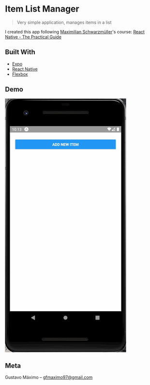 # Item List Manager
> Very simple application, manages items in a list

I created this app following [Maximilian Schwarzmüller](https://www.udemy.com/user/academind/)'s course: [React Native - The Practical Guide](https://www.udemy.com/react-native-the-practical-guide/)

## Built With

* [Expo](https://expo.io/)
* [React Native](https://facebook.github.io/react-native/)
* [Flexbox](https://facebook.github.io/react-native/docs/flexbox)

## Demo

![](public/demo.gif)

## Meta

Gustavo Máximo – gfmaximo97@gmail.com